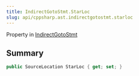 ```yaml
---
title: IndirectGotoStmt.StarLoc
slug: api/cppsharp.ast.indirectgotostmt.starloc
---
```

Property in [IndirectGotoStmt](/api/cppsharp/ast/indirectgotostmt)

## Summary



```csharp
public SourceLocation StarLoc { get; set; }
```

